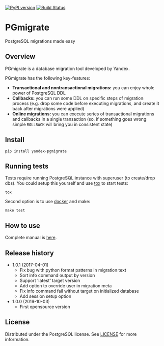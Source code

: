 [![PyPI version](https://badge.fury.io/py/yandex-pgmigrate.svg)](https://badge.fury.io/py/yandex-pgmigrate)
[![Build Status](https://travis-ci.org/yandex/pgmigrate.svg?branch=master)](https://travis-ci.org/yandex/pgmigrate)

# PGmigrate

PostgreSQL migrations made easy

## Overview

PGmigrate is a database migration tool developed by Yandex.

PGmigrate has the following key-features:

* **Transactional and nontransactional migrations:** you can enjoy whole power
of PostgreSQL DDL
* **Callbacks:** you can run some DDL on specific steps of migration process
(e.g. drop some code before executing migrations, and create it back after
migrations were applied)
* **Online migrations:** you can execute series of transactional migrations
and callbacks in a single transaction (so, if something goes wrong simple
`ROLLBACK` will bring you in consistent state)

## Install

```
pip install yandex-pgmigrate
```

## Running tests

Tests require running PostgreSQL instance with superuser (to create/drop dbs).
You could setup this yourself and use [tox](https://pypi.python.org/pypi/tox)
to start tests:
```
tox
```
Second option is to use [docker](https://www.docker.com) and make:
```
make test
```

## How to use

Complete manual is [here](doc/tutorial.md).

## Release history

* 1.0.1 (2017-04-01)
    * Fix bug with python format patterns in migration text
    * Sort info command output by version
    * Support 'latest' target version
    * Add option to override user in migration meta
    * Fix info command fail without target on initialized database
    * Add session setup option
* 1.0.0 (2016-10-03)
    * First opensource version

## License

Distributed under the PostgreSQL license. See [LICENSE](LICENSE) for more
information.
